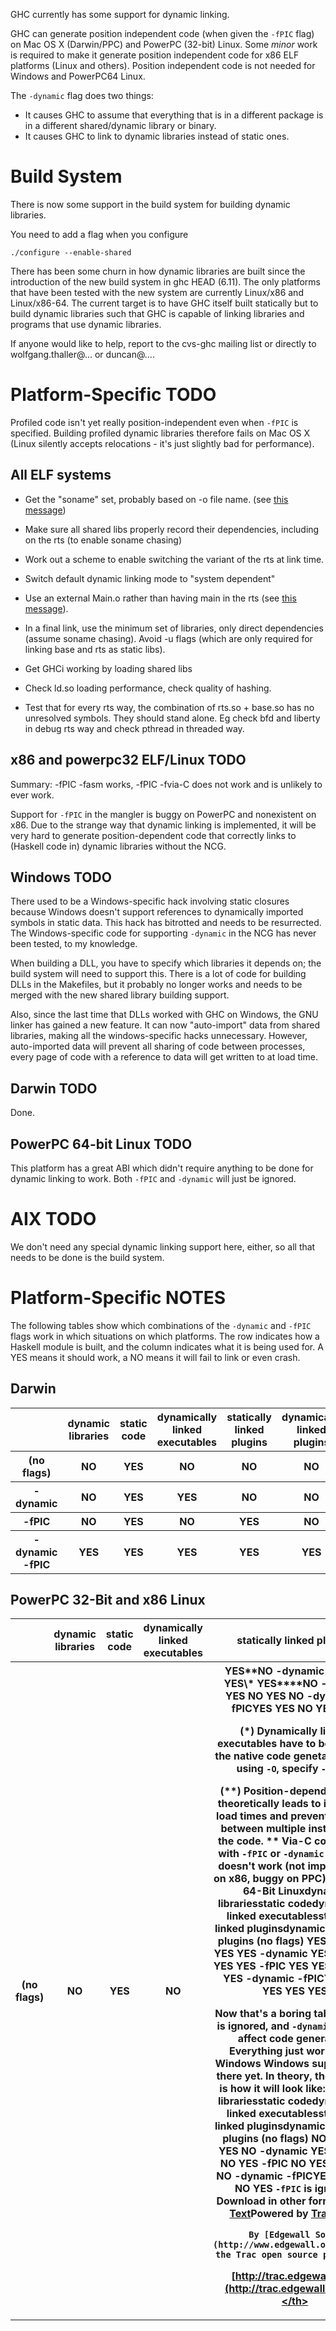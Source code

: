 
GHC currently has some support for dynamic linking.


GHC can generate position independent code (when given the `-fPIC` flag) on Mac OS X (Darwin/PPC) and PowerPC (32-bit) Linux. Some *minor* work is required to make it generate position independent code for x86 ELF platforms (Linux and others). Position independent code is not needed for Windows and PowerPC64 Linux.


The `-dynamic` flag does two things:

- It causes GHC to assume that everything that is in a different package is in a different shared/dynamic library or binary.
- It causes GHC to link to dynamic libraries instead of static ones.

# Build System


There is now some support in the build system for building dynamic libraries.


You need to add a flag when you configure

```wiki
./configure --enable-shared
```


There has been some churn in how dynamic libraries are built since the introduction of the new build system in ghc HEAD (6.11). The only platforms that have been tested with the new system are currently Linux/x86 and Linux/x86-64. The current target is to have GHC itself built statically but to build dynamic libraries such that GHC is capable of linking libraries and programs that use dynamic libraries.


If anyone would like to help, report to the cvs-ghc mailing list or directly to wolfgang.thaller@… or duncan@….

# Platform-Specific TODO


Profiled code isn't yet really position-independent even when `-fPIC` is specified. Building profiled dynamic libraries therefore fails on Mac OS X (Linux silently accepts relocations - it's just slightly bad for performance).

## All ELF systems

- Get the "soname" set, probably based on -o file name. (see [ this message](http://www.haskell.org/pipermail/cvs-ghc/2009-May/048567.html))
- Make sure all shared libs properly record their dependencies, including on the rts (to enable soname chasing)
- Work out a scheme to enable switching the variant of the rts at link time.
- Switch default dynamic linking mode to "system dependent"
- Use an external Main.o rather than having main in the rts (see [ this message](http://www.haskell.org/pipermail/cvs-ghc/2009-May/048573.html)).
- In a final link, use the minimum set of libraries, only direct dependencies (assume soname chasing). Avoid -u flags (which are only required for linking base and rts as static libs).

- Get GHCi working by loading shared libs
- Check ld.so loading performance, check quality of hashing.
- Test that for every rts way, the combination of rts.so + base.so has no unresolved symbols. They should stand alone. Eg check bfd and liberty in debug rts way and check pthread in threaded way.

## x86 and powerpc32 ELF/Linux TODO


Summary: -fPIC -fasm works, -fPIC -fvia-C does not work and is unlikely to ever work.


Support for `-fPIC` in the mangler is buggy on PowerPC and nonexistent on x86. Due to the strange way that dynamic linking is implemented, it will be very hard to generate position-dependent code that correctly links to (Haskell code in) dynamic libraries without the NCG.

## Windows TODO


There used to be a Windows-specific hack involving static closures because Windows doesn't support references to dynamically imported symbols in static data. This hack has bitrotted and needs to be resurrected. The Windows-specific code for supporting `-dynamic` in the NCG has never been tested, to my knowledge.


When building a DLL, you have to specify which libraries it depends on; the build system will need to support this. There is a lot of code for building DLLs in the Makefiles, but it probably no longer works and needs to be merged with the new shared library building support.


Also, since the last time that DLLs worked with GHC on Windows, the GNU linker has gained a new feature. It can now "auto-import" data from shared libraries, making all the windows-specific hacks unnecessary. However, auto-imported data will prevent all sharing of code between processes, every page of code with a reference to data will get written to at load time.

## Darwin TODO


Done.

## PowerPC 64-bit Linux TODO


This platform has a great ABI which didn't require anything to be done for dynamic linking to work. Both `-fPIC` and `-dynamic` will just be ignored.

# AIX TODO


We don't need any special dynamic linking support here, either, so all that needs to be done is the build system.

# Platform-Specific NOTES


The following tables show which combinations of the `-dynamic` and `-fPIC` flags work in which situations on which platforms. The row indicates how a Haskell module is built, and the column indicates what it is being used for. A YES means it should work, a NO means it will fail to link or even crash.

## Darwin

<table><tr><th></th>
<th>dynamic libraries</th>
<th>static code</th>
<th>dynamically linked executables</th>
<th>statically linked plugins</th>
<th>dynamically linked plugins
</th></tr>
<tr><th>(no flags)    </th>
<th>NO               </th>
<th>YES        </th>
<th>NO                            </th>
<th>NO            </th>
<th>NO
</th></tr>
<tr><th>-dynamic      </th>
<th>NO               </th>
<th>YES        </th>
<th>YES                           </th>
<th>NO            </th>
<th>NO
</th></tr>
<tr><th>-fPIC         </th>
<th>NO               </th>
<th>YES        </th>
<th>NO                            </th>
<th>YES           </th>
<th>NO
</th></tr>
<tr><th>-dynamic -fPIC</th>
<th>YES              </th>
<th>YES        </th>
<th>YES                           </th>
<th>YES           </th>
<th>YES
</th></tr></table>

## PowerPC 32-Bit and x86 Linux

<table><tr><th></th>
<th>dynamic libraries</th>
<th>static code</th>
<th>dynamically linked executables</th>
<th>statically linked plugins</th>
<th>dynamically linked plugins
</th></tr>
<tr><th>(no flags)    </th>
<th>NO               </th>
<th>YES        </th>
<th>NO                            </th>
<th>YES**NO
-dynamic      NO               YES        YES\*                          YES****NO
-fPIC         NO               YES        NO                            YES           NO
-dynamic -fPICYES              YES        NO                            YES           YES

(\*) Dynamically linked executables have to be built via the native code genetator (when using `-O`, specify `-fasm`).

(**) Position-dependent code theoretically leads to increased load times and prevents sharing between multiple instances of the code.
**
Via-C compilation with `-fPIC` or `-dynamic` currently doesn't work (not implemented on x86, buggy on PPC).
PowerPC 64-Bit Linuxdynamic librariesstatic codedynamically linked executablesstatically linked pluginsdynamically linked plugins
(no flags)    YES              YES        YES                           YES           YES
-dynamic      YES              YES        YES                           YES           YES
-fPIC         YES              YES        YES                           YES           YES
-dynamic -fPICYES              YES        YES                           YES           YES

Now that's a boring table... `-fPIC` is ignored, and `-dynamic` doesn't affect code generation. Everything just works.
x86 Windows
Windows support isn't there yet. In theory, though, this is how it will look like:
dynamic librariesstatic codedynamically linked executablesstatically linked pluginsdynamically linked plugins
(no flags)    NO               YES        NO                            YES           NO
-dynamic      YES              NO         YES                           NO            YES
-fPIC         NO               YES        NO                            YES           NO
-dynamic -fPICYES              NO         YES                           NO            YES
`-fPIC` is ignored.
Download in other formats:[Plain Text](/trac/ghc/wiki/SharedLibraries/PlatformSupport?version=1&format=txt)[](http://trac.edgewall.org/)Powered by [Trac 1.2.2](/trac/ghc/about)

        By [Edgewall Software](http://www.edgewall.org/).Visit the Trac open source project at
[http://trac.edgewall.org/](http://trac.edgewall.org/)**</th>
<th></th></tr></table>